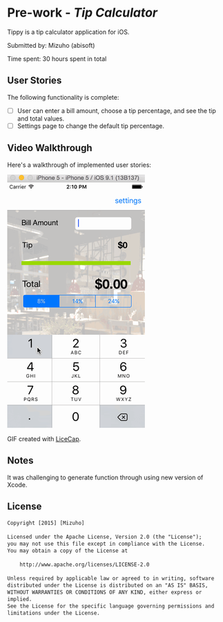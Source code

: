# Pre-work - *Tip Calculator*

Tippy is a tip calculator application for iOS.

Submitted by: Mizuho (abisoft)

Time spent: 30 hours spent in total

## User Stories

The following functionality is complete:

* [ ] User can enter a bill amount, choose a tip percentage, and see the tip and total values.
* [ ] Settings page to change the default tip percentage.

## Video Walkthrough 

Here's a walkthrough of implemented user stories:


![Walkthrough](tippy3.gif)

GIF created with [LiceCap](http://www.cockos.com/licecap/).


## Notes

It was challenging to generate function through using new version of Xcode.

## License

    Copyright [2015] [Mizuho]

    Licensed under the Apache License, Version 2.0 (the "License");
    you may not use this file except in compliance with the License.
    You may obtain a copy of the License at

        http://www.apache.org/licenses/LICENSE-2.0

    Unless required by applicable law or agreed to in writing, software
    distributed under the License is distributed on an "AS IS" BASIS,
    WITHOUT WARRANTIES OR CONDITIONS OF ANY KIND, either express or implied.
    See the License for the specific language governing permissions and
    limitations under the License.